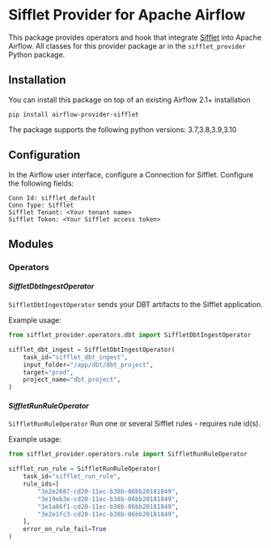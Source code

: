 Sifflet Provider for Apache Airflow
=================================

This package provides operators and hook that integrate [Sifflet](https://www.siffletdata.com/) into Apache Airflow.
All classes for this provider package ar in the `sifflet_provider` Python package.

## Installation

You can install this package on top of an existing Airflow 2.1+ installation

```shell
pip install airflow-provider-sifflet
```

The package supports the following python versions: 3.7,3.8,3.9,3.10

## Configuration

In the Airflow user interface, configure a Connection for Sifflet.
Configure the following fields:

    Conn Id: sifflet_default
    Conn Type: Sifflet
    Sifflet Tenant: <Your tenant name>
    Sifflet Token: <Your Sifflet access token>

## Modules

### Operators

#### _SiffletDbtIngestOperator_

`SiffletDbtIngestOperator` sends your DBT artifacts to the Sifflet application.

Example usage:

```python
from sifflet_provider.operators.dbt import SiffletDbtIngestOperator

sifflet_dbt_ingest = SiffletDbtIngestOperator(
    task_id="sifflet_dbt_ingest",
    input_folder="/app/dbt/dbt_project",
    target="prod",
    project_name="dbt_project",
)
```

#### _SiffletRunRuleOperator_

`SiffletRunRuleOperator` Run one or several Sifflet rules - requires rule id(s).

Example usage:

```python
from sifflet_provider.operators.rule import SiffletRunRuleOperator

sifflet_run_rule = SiffletRunRuleOperator(
    task_id="sifflet_run_rule",
    rule_ids=[
        "3e2e2687-cd20-11ec-b38b-06bb20181849",
        "3e19eb3e-cd20-11ec-b38b-06bb20181849",
        "3e1a86f1-cd20-11ec-b38b-06bb20181849",
        "3e2e1fc3-cd20-11ec-b38b-06bb20181849",
    ],
    error_on_rule_fail=True
)
```